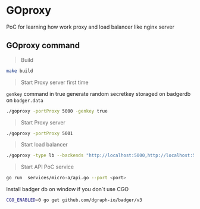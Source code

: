 # GOproxy
PoC for learning how work proxy and load balancer like nginx server


## GOproxy command

> Build

```bash
make build
```

> Start Proxy server first time

`genkey` command in true generate random secretkey storaged on badgerdb on `badger.data`

```bash
./goproxy -portProxy 5000 -genkey true
```

> Start Proxy server

```bash
./goproxy -portProxy 5001
```

> Start load balancer

```bash
./goproxy -type lb --backends "http://localhost:5000,http://localhost:5001,http://localhost:5002"
```

> Start API PoC service

```bash
go run  services/micro-a/api.go --port <port>
```

Install badger db on window if you don`t use CGO
```bash
CGO_ENABLED=0 go get github.com/dgraph-io/badger/v3
```
